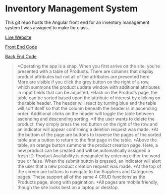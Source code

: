 # Inventory Management System

This git repo hosts the Angular front end for an inventory management system I was assigned to make for class.

[Live Website](https://gwyche.github.io/LiveDashboard/)

[Front End Code](https://github.com/gwyche/dashboard_front)

[Back End Code](https://github.com/gwyche/dashboardback)

>*Operating the app is a snap. When you first arrive on the site, you're presented with a table of Products. There are columns that display product attributes but not all of the attributes are presented here. More are visible if you click the grey button on the right of a row, which summons the product update window with additional attributes in input fields that can be adjusted.
>*Back on the Products page, the table can be sorted based upon the attribute of interest by clicking on the table header. The header will react by turning blue and the table will sort itself so that the column beneath the header is in ascending order. Additional clicks on the header will toggle the table between ascending and descending sorting.
>*If the user wants to delete the product, they simply press the red button on the right of the row and an indicator will appear confirming a deletion request was made. 
>*At the buttom of the page are buttons to traverse the pages of the sorted table and a button to return to the first page in the table.
>*Above the table, an orange button summons the product creation page. Here, a new product can be created and will be automatically assigned a fresh ID. Product Availability is designated by entering either the word true or false. When the submit button is pressed, an indicator will alert the user that a new product creation request was made.
>*At the top of the screen are buttons to navigate to the Suppliers and Categories pages. These support all of the same 4 CRUD functions as the Products page, along with pagination.
>*All pages are mobile friendly, though the site looks best on a laptop or desktop.
